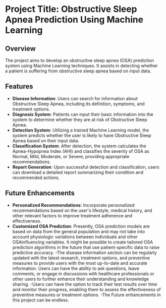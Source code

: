 # Project Title: Obstructive Sleep Apnea Prediction Using Machine Learning

## Overview
The project aims to develop an obstructive sleep apnea (OSA) prediction system using Machine Learning techniques. It assists in detecting whether a patient is suffering from obstructive sleep apnea based on input data.

## Features
- **Disease Information**: Users can search for information about Obstructive Sleep Apnea, including its definition, symptoms, and treatment options.
- **Diagnosis System**: Patients can input their basic information into the system to determine whether they are at risk of Obstructive Sleep Apnea.
- **Detection System**: Utilizing a trained Machine Learning model, the system predicts whether the user is likely to have Obstructive Sleep Apnea based on their input data.
- **Classification System**: After detection, the system calculates the Apnea-Hypopnea Index (AHI) and classifies the severity of OSA as Normal, Mild, Moderate, or Severe, providing appropriate recommendations.
- **Report Generation**: Upon successful detection and classification, users can download a detailed report summarizing their condition and recommended actions.

## Future Enhancements
- **Personalized Recommendations**: Incorporate personalized recommendations based on the user's lifestyle, medical history, and other relevant factors to improve treatment adherence and effectiveness.
- **Customized OSA Prediction**: Presently, OSA prediction models are based on data from the general population and may not take into account physiologic variations between individuals and other OSAinfluencing variables.
                                It might be possible to create tailored OSA prediction algorithms in the future that use patient-specific data to raise predictive accuracy.
-The disease information section can be regularly updated with the latest research, treatment options, and preventive measures to provide users with the most up-to-date and accurate information. Users can have the ability to ask questions, leave comments, or engage
in discussions with healthcare professionals or other users to further enhance their understanding and knowledge sharing.
-Users can have the option to track their test results over time and monitor their progress, enabling them to assess the effectiveness of preventive measures or treatment options.
-The Future enhancements in this project can be endless.

